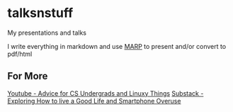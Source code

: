 # talksnstuff

My presentations and talks

I write everything in markdown and use [MARP](https://marp.app/) to present and/or convert to pdf/html

## For More

[Youtube - Advice for CS Undergrads and Linuxy Things](https://www.youtube.com/@nathanlaundry/videos)
[Substack - Exploring How to live a Good Life and Smartphone Overuse](https://nathanlaundry.substack.com/)
